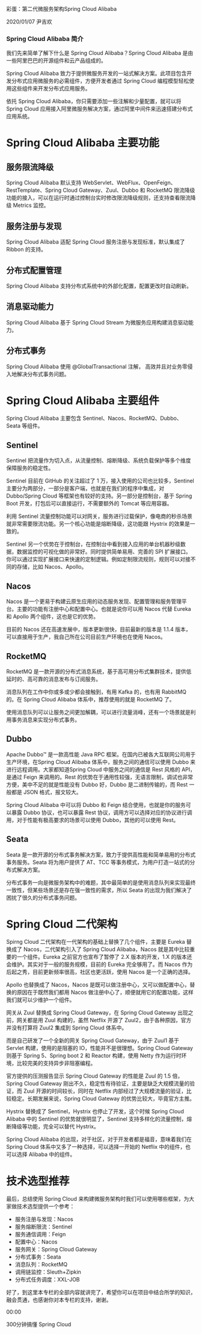 彩蛋：第二代微服务架构Spring Cloud Alibaba

2020/01/07 尹吉欢

### **Spring Cloud Alibaba 简介** 

我们先来简单了解下什么是 Spring Cloud Alibaba？Spring Cloud Alibaba 是由一些阿里巴巴的开源组件和云产品组成的。



Spring Cloud Alibaba 致力于提供微服务开发的一站式解决方案。此项目包含开发分布式应用微服务的必需组件，方便开发者通过 Spring Cloud 编程模型轻松使用这些组件来开发分布式应用服务。



依托 Spring Cloud Alibaba，你只需要添加一些注解和少量配置，就可以将 Spring Cloud 应用接入阿里微服务解决方案，通过阿里中间件来迅速搭建分布式应用系统。

# Spring Cloud Alibaba 主要功能

## 服务限流降级

Spring Cloud Alibaba 默认支持 WebServlet、WebFlux、OpenFeign、RestTemplate、Spring Cloud Gateway、Zuul、Dubbo 和 RocketMQ 限流降级功能的接入，可以在运行时通过控制台实时修改限流降级规则，还支持查看限流降级 Metrics 监控。

## 服务注册与发现

Spring Cloud Alibaba 适配 Spring Cloud 服务注册与发现标准，默认集成了 Ribbon 的支持。

## 分布式配置管理

Spring Cloud Alibaba 支持分布式系统中的外部化配置，配置更改时自动刷新。

## 消息驱动能力

Spring Cloud Alibaba 基于 Spring Cloud Stream 为微服务应用构建消息驱动能力。

## 分布式事务

Spring Cloud Alibaba 使用 @GlobalTransactional 注解， 高效并且对业务零侵入地解决分布式事务问题。

# Spring Cloud Alibaba 主要组件

Spring Cloud Alibaba 主要包含 Sentinel、Nacos、RocketMQ、Dubbo、Seata 等组件。

## Sentinel

Sentinel 把流量作为切入点，从流量控制、熔断降级、系统负载保护等多个维度保障服务的稳定性。



Sentinel 目前在 GitHub 的关注超过了 1 万，接入使用的公司也比较多，Sentinel 主要分为两部分，一部分是客户端，也就是在我们的程序中集成，对 Dubbo/Spring Cloud 等框架也有较好的支持。另一部分是控制台，基于 Spring Boot 开发，打包后可以直接运行，不需要额外的 Tomcat 等应用容器。



利用 Sentinel 流量控制功能可以对网关，服务进行过载保护，像电商的秒杀场景就非常需要限流功能。另一个核心功能是熔断降级，这功能跟 Hystrix 的效果是一致的。



Sentinel 另一个优势在于控制台，在控制台中看到接入应用的单台机器秒级数据，数据监控的可视化做的非常好。同时提供简单易用、完善的 SPI 扩展接口。你可以通过实现扩展接口来快速的定制逻辑。例如定制限流规则，规则可以对接不同的存储，比如 Nacos、Apollo。

## Nacos

Nacos 是一个更易于构建云原生应用的动态服务发现、配置管理和服务管理平台。主要的功能有注册中心和配置中心。也就是说你可以用 Nacos 代替 Eureka 和 Apollo 两个组件，这也是它的优势。



目前的 Nacos 还在高速发展中，版本更新很快，目前最新的版本是 1.1.4 版本，可以直接用于生产，我自己所在公司目前生产环境也在使用 Nacos。

## RocketMQ

RocketMQ 是一款开源的分布式消息系统，基于高可用分布式集群技术，提供低延时的、高可靠的消息发布与订阅服务。



消息队列在工作中你或多或少都会接触到，有用 Kafka 的，也有用 RabbitMQ 的。在 Spring Cloud Alibaba 体系中，推荐使用的就是 RocketMQ 了。



使用消息队列可以让服务之间更加解耦，可以进行流量消峰，还有一个场景就是利用事务消息来实现分布式事务。

## Dubbo

Apache Dubbo™ 是一款高性能 Java RPC 框架。在国内已被各大互联网公司用于生产环境，在Spring Cloud Alibaba 体系中，服务之间的通信可以使用 Dubbo 来进行远程调用。大家都知道Spring Cloud 中服务之间的通信是 Rest 风格的 API，是通过 Feign 来调用的。Rest 的优势在于通用性较强，无语言限制，调试也非常方便，美中不足的就是性能没有 Dubbo 好，Dubbo 是二进制传输的，而 Rest 一般都是 JSON 格式，报文较大。



Spring Cloud Alibaba 中可以将 Dubbo 和 Feign 结合使用，也就是你的服务可以暴露 Dubbo 协议，也可以暴露 Rest 协议，调用方可以选择对应的协议进行调用，对于性能有极高要求的场景可以使用 Dubbo，其他的可以使用 Rest。

## Seata

Seata 是一款开源的分布式事务解决方案，致力于提供高性能和简单易用的分布式事务服务。Seata 将为用户提供了 AT、TCC 等事务模式，为用户打造一站式的分布式解决方案。



分布式事务一向是微服务架构中的难题，其中最简单的是使用消息队列来实现最终一致性，但某些场景还是存在强一致性的需求，所以 Seata 的出现为我们解决了困扰了很久的分布式事务问题。

# Spring Cloud 二代架构

Spirng Cloud 二代架构在一代架构的基础上替换了几个组件，主要是 Eureka 替换成了 Nacos，二代架构引入了 Spring Cloud Alibaba，Nacos 就是其中比较重要的一个组件。Eureka 之前官方也宣布了暂停了 2.X 版本的开发，1.X 的版本还会维护。其实对于一般的服务规模，目前的 Eureka 完全够用了。而 Nacos 作为后起之秀，目前更新频率很高，社区也更活跃，使用 Nacos 是一个正确的选择。



Apollo 也替换成了 Nacos，Nacos 是既可以做注册中心，又可以做配置中心，替换的原因在于既然我们都用 Nacos 做注册中心了，顺便就用它的配置功能，这样我们就可以少维护一个组件。



网关从 Zuul 替换成 Spring Cloud Gateway，在 Spring Cloud Gateway 出现之前，网关都是用 Zuul 构建的，虽然 Netflix 开源了 Zuul2，由于各种原因，官方并没有打算将 Zuul2 集成到 Spring Cloud 体系中。



而是自己研发了一个全新的网关 Spring Cloud Gateway，由于 Zuul1 基于 Servlet 构建，使用的是阻塞的 IO，性能并不是很理想。Spring Cloud Gateway 则基于 Spring 5、Spring boot 2 和 Reactor 构建，使用 Netty 作为运行时环境，比较完美的支持异步非阻塞编程。



官方提供的压测报告显示 Spring Cloud Gateway 的性能是 Zuul 的 1.5 倍，Spring Cloud Gateway 刚出不久，稳定性有待验证，主要是缺乏大规模流量的验证，而 Zuul 开源的时间较长，同时在 Netflix 内部经过了大规模流量的验证，比较稳定。长期发展来说，Spring Cloud Gateway 的优势比较大，毕竟官方主推。



Hystrix 替换成了 Sentinel，Hystrix 也停止了开发，这个时候 Spring Cloud Alibaba 中的 Sentinel 的优势就很明显了，Sentinel 支持多样化的流量控制，熔断降级等功能，完全可以替代 Hystrix。



Spring Cloud Alibaba 的出现，对于社区，对于开发者都是福音，意味着我们在 Spring Cloud 体系中又多了一种选择，可以选择一开始的 Netflix 中的组件，也可以选择 Alibaba 中的组件。

# 技术选型推荐

最后，总结使用 Spring Cloud 来构建微服务架构时我们可以使用哪些框架，为大家做技术选型提供一个参考：

- 服务注册与发现：Nacos
- 服务熔断限流：Sentinel
- 服务通信调用：Feign
- 配置中心：Nacos
- 服务网关：Spring Cloud Gateway
- 分布式事务：Seata
- 消息队列：RocketMQ
- 调用链监控：Sleuth+Zipkin
- 分布式任务调度：XXL-JOB

好了，到这里本专栏的全部内容就讲完了，希望你可以在项目中结合所学的知识，融会贯通，也感谢你对本专栏的支持，谢谢。

 

00:00

 300分钟搞懂 Spring Cloud

 